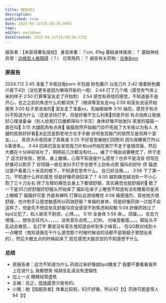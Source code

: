 ```yaml
---
title: 报告052
description: 
published: true
date: 2025-04-11T15:58:39.009Z
tags: 
editor: markdown
dateCreated: 2025-04-11T15:58:34.573Z
---
```


﻿报告者：【未获得署名授权】
身高体重：？cm, 41kg
基础身体疾病：？
基础神经异常：[边缘型人格障碍](/BPD/)（？）
日常用药：？
报告有关药物：[白兔Bron](/%E7%99%BD%E5%85%94Bron/)

### 原报告
2024.7.12
2:45 准备了半瓶白兔born 半包烟 粉色魔爪 以及刀片
2:42 借着粉色魔爪吞下42t（没吃更多是因为懒得开新的一瓶）
2:44 打了几个嗝（感觉有气体上来的样子
2:50 打算等室友走了开始割）
2:54 感觉有奇怪的感觉，不知道是不是开心，总之之前的焦虑什么的都消失了（继续等室友走ing
2:59 和室友说话开始傻笑
3:00 肚子里涨涨的🥺 室友走了准备xx，先抽根烟😎
3:10 抽完，感觉手有点抖不知道为什么（还是坚持打字，但是好像不怎么利索🤔但是开🈹 有点怕疼让我做好心理准备😭（别人给我打日雌都得叫个半天）身体好像开始发抖 家里的猫猫一直在叫🥲
3:15 大腿肌肉有点疼🤔 猫猫居然开始敲门😡吓死我了大半夜以为有人 大腿的皮肤好好看🥺决定还是割老地方左手手腕 好吧发现敲门的居然又是另两个室友。。。。 真烦大半夜回来了真离谱
3:25 不好意思催她们回房间 因为我睡客厅所以b事很多。。 
3:44 回来的室友发现我刀片和od开始在客厅不走于是很烦躁，然后大概在十分钟前呕吐了，明明前几次都没有吐。。。编了个理由说要睡觉了，终于走了
这次好失败，想哭。身上酸痛，心情不知道是什么感觉？也并不是沮丧 但现在好像可以割手了 好烦躁一直在发抖手打字也使不上劲有点困
猫叫的好吵 烦 猫透过窗户看着几十米高的楼下，不知道在思考什么。 自己好没用。。。
3:56 下了第一刀，不知道什么样的感觉 但是好像药效回来了？
4:00 越割痛觉越消失一不小心割了三十刀左右 除了左臂的痛觉全身上下都很舒服，其实痛觉也挺舒服的🥺 数了一下是35刀好舒服好舒服头开始痒了
猫趴在桌子上睡觉不知道有没有睡着但是闭上眼睛了 猫猫好可爱 外面有蝉鸣 打算玩会游戏睡觉
4:08 痛感强烈，其他地方很舒服，也许割手让感觉敏感所以药效舒服？幸福的身体，但是好像药效一过就不会这样了，但是先不想这些先舒服😘完全感受不到焦虑和抑郁
5:09 好像药效过了bpd又犯了，和人聊天不耐烦，心悸。。。
5:19 全身痒
5:56 痒。。烦躁。。。攻击力增强，，，想攻击任何人，，，，，没有音乐会死,,,,,幻听。 对噪音敏感。。。。脚趾头不乱动会难受，，乱打字 要是没有音乐鬼知道会听到多少噪音。。
在QQ群对线到十一点睡觉（鬼知道我在干什么感觉那个时候时候说的话都不是我脑子里想出来的），然后大概五点的时候起床了,现在感觉大脑空空的不知道想干什么

### 总结
- 原报告者：这次不知道为什么 药效过来好像就bpd爆发了 我要不要看看我早上在说什么 我都想笑 纯胡言乱语没有逻辑性
- 加上一点 眼睛经常虚焦
- 主编：总之，[欣快感](/%E7%99%BD%E5%85%94Bron/#%E7%BB%BC%E5%90%88)至少是有的。
- 小晚：她【指报告者】体重比较轻，82斤好像，所以42【t】药效可能是常人84【t】
